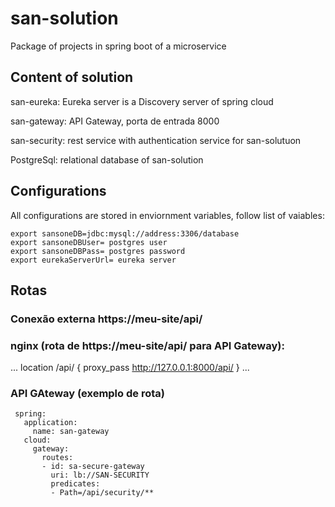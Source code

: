 # san-solution
Package of projects in spring boot of a microservice


## Content of solution 

san-eureka: Eureka server is a Discovery server of spring cloud

san-gateway: API Gateway, porta de entrada 8000

san-security: rest service with authentication service for san-solutuon  

PostgreSql: relational database of san-solution

## Configurations
All configurations are stored in enviornment variables, follow list of vaiables:

```
export sansoneDB=jdbc:mysql://address:3306/database
export sansoneDBUser= postgres user
export sansoneDBPass= postgres password
export eurekaServerUrl= eureka server
````

## Rotas

### Conexão externa https://meu-site/api/

### nginx (rota de https://meu-site/api/ para API Gateway):
...
location /api/ {
    proxy_pass http://127.0.0.1:8000/api/
}
...

### API GAteway (exemplo de rota)

```
 spring:
   application:
     name: san-gateway
   cloud:
     gateway:
       routes:
       - id: sa-secure-gateway
         uri: lb://SAN-SECURITY
         predicates:
         - Path=/api/security/**
```